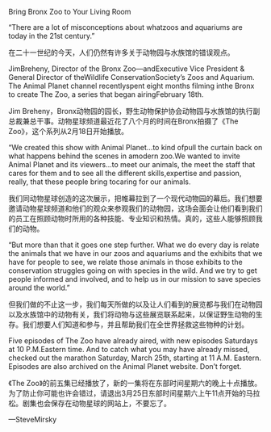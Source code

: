 Bring Bronx Zoo to Your Living Room

“There are a lot of misconceptions about whatzoos and aquariums are today in the 21st century.”

在二十一世纪的今天，人们仍然有许多关于动物园与水族馆的错误观点。

JimBreheny, Director of the Bronx Zoo—andExecutive Vice President & General Director of theWildlife ConservationSociety’s Zoos and Aquarium. The Animal Planet channel recentlyspent eight months filming inthe Bronx to create The Zoo, a series that began airingFebruary 18th.

Jim Breheny，Bronx动物园的园长，野生动物保护协会动物园与水族馆的执行副总裁兼总干事。动物星球频道最近花了八个月的时间在Bronx拍摄了《The Zoo》，这个系列从2月18日开始播放。

“We created this show with Animal Planet…to kind ofpull the curtain back on what happens behind the scenes in amodern zoo.We wanted to invite Animal Planet and its viewers…to meet our animals, the meet the staff that cares for them and to see all the different skills,expertise and passion, really, that these people bring tocaring for our animals.

我们同动物星球创造的这次展示，把帷幕拉到了一个现代动物园的幕后。我们想要邀请动物星球频道和他们的观众来参观我们的动物园，这场会面会让他们看到我们的员工在照顾动物时所用的各种技能、专业知识和热情。真的，这些人能够照顾我们的动物。

“But more than that it goes one step further. What we do every day is relate the animals that we have in our zoos and aquariums and the exhibits that we have for people to see, we relate those animals in those exhibits to the conservation struggles going on with species in the wild. And we try to get people informed and involved, and to help us in our mission to save species around the world.”

但我们做的不止这一步，我们每天所做的以及让人们看到的展览都与我们在动物园以及水族馆中的动物有关，我们将动物与这些展览联系起来，以保证野生动物的生存。我们想要人们知道和参与，并且帮助我们在全世界拯救这些物种的计划。

Five episodes of The Zoo have already aired, with new episodes Saturdays at 10 P.M.Eastern time. And to catch what you may have already missed, checked out the marathon Saturday, March 25th, starting at 11 A.M. Eastern. Episodes are also archived on the Animal Planet website. Don’t forget.

《The Zoo》的前五集已经播放了，新的一集将在东部时间星期六的晚上十点播放。为了防止你可能也许会错过，请退出3月25日东部时间星期六上午11点开始的马拉松。剧集也会保存在动物星球的网站上，不要忘了。

—SteveMirsky
